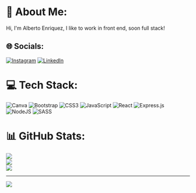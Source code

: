 # 💫 About Me:
Hi, I'm Alberto Enriquez, I like to work in front end, soon full stack!


## 🌐 Socials:
[![Instagram](https://img.shields.io/badge/Instagram-%23E4405F.svg?logo=Instagram&logoColor=white)](https://instagram.com/betooenriquez) [![LinkedIn](https://img.shields.io/badge/LinkedIn-%230077B5.svg?logo=linkedin&logoColor=white)](https://linkedin.com/in/alberto-enriquez1) 

# 💻 Tech Stack:
![Canva](https://img.shields.io/badge/Canva-%2300C4CC.svg?style=for-the-badge&logo=Canva&logoColor=white) ![Bootstrap](https://img.shields.io/badge/bootstrap-%23563D7C.svg?style=for-the-badge&logo=bootstrap&logoColor=white) ![CSS3](https://img.shields.io/badge/css3-%231572B6.svg?style=for-the-badge&logo=css3&logoColor=white) ![JavaScript](https://img.shields.io/badge/javascript-%23323330.svg?style=for-the-badge&logo=javascript&logoColor=%23F7DF1E) ![React](https://img.shields.io/badge/react-%2320232a.svg?style=for-the-badge&logo=react&logoColor=%2361DAFB) ![Express.js](https://img.shields.io/badge/express.js-%23404d59.svg?style=for-the-badge&logo=express&logoColor=%2361DAFB) ![NodeJS](https://img.shields.io/badge/node.js-6DA55F?style=for-the-badge&logo=node.js&logoColor=white) ![SASS](https://img.shields.io/badge/SASS-hotpink.svg?style=for-the-badge&logo=SASS&logoColor=white)
# 📊 GitHub Stats:
![](https://github-readme-stats.vercel.app/api?username=enriquezalberto&theme=dark&hide_border=false&include_all_commits=false&count_private=false)<br/>
![](https://github-readme-streak-stats.herokuapp.com/?user=enriquezalberto&theme=dark&hide_border=false)<br/>
![](https://github-readme-stats.vercel.app/api/top-langs/?username=enriquezalberto&theme=dark&hide_border=false&include_all_commits=false&count_private=false&layout=compact)

---
[![](https://visitcount.itsvg.in/api?id=enriquezalberto&icon=6&color=0)](https://visitcount.itsvg.in)

<!-- Proudly created with GPRM ( https://gprm.itsvg.in ) -->
